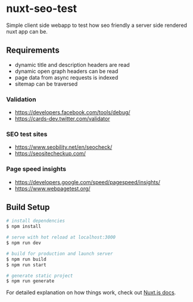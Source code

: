 # nuxt-seo-test

Simple client side webapp to test how seo friendly a server side rendered nuxt app can be.

## Requirements

- dynamic title and description headers are read
- dynamic open graph headers can be read
- page data from async requests is indexed
- sitemap can be traversed

### Validation

- https://developers.facebook.com/tools/debug/
- https://cards-dev.twitter.com/validator

### SEO test sites

- https://www.seobility.net/en/seocheck/
- https://seositecheckup.com/

### Page speed insights

- https://developers.google.com/speed/pagespeed/insights/
- https://www.webpagetest.org/

## Build Setup

``` bash
# install dependencies
$ npm install

# serve with hot reload at localhost:3000
$ npm run dev

# build for production and launch server
$ npm run build
$ npm run start

# generate static project
$ npm run generate
```

For detailed explanation on how things work, check out [Nuxt.js docs](https://nuxtjs.org).
